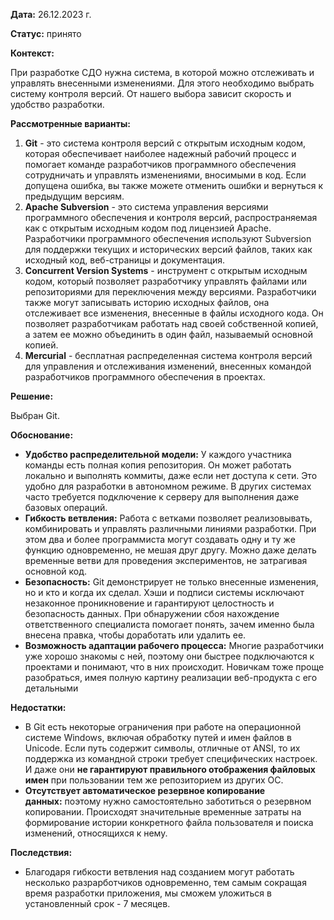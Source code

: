 **Дата:** 26.12.2023 г.

**Статус:** принято

**Контекст:**

При разработке СДО нужна система, в которой можно отслеживать и управлять внесенными изменениями. Для этого необходимо выбрать систему контроля версий. От нашего выбора зависит скорость и удобство разработки.

**Рассмотренные варианты:**

1. **Git** - это система контроля версий с открытым исходным кодом, которая обеспечивает наиболее надежный рабочий процесс и помогает команде разработчиков программного обеспечения сотрудничать и управлять изменениями, вносимыми в код. Если допущена ошибка, вы также можете отменить ошибки и вернуться к предыдущим версиям. 
2. **Apache Subversion** - это система управления версиями программного обеспечения и контроля версий, распространяемая как с открытым исходным кодом под лицензией Apache. Разработчики программного обеспечения используют Subversion для поддержки текущих и исторических версий файлов, таких как исходный код, веб-страницы и документация.
3. **Concurrent Version Systems** - инструмент с открытым исходным кодом, который позволяет разработчику управлять файлами или репозиториями для переключения между версиями. Разработчики также могут записывать историю исходных файлов, она отслеживает все изменения, внесенные в файлы исходного кода. Он позволяет разработчикам работать над своей собственной копией, а затем ее можно объединить в один файл, называемый основной копией.
4. **Mercurial** -  бесплатная распределенная система контроля версий для управления и отслеживания изменений, внесенных командой разработчиков программного обеспечения в проектах.

**Решение:**

Выбран Git.

**Обоснование:**

- **Удобство распределительной модели:** У каждого участника команды есть полная копия репозитория. Он может работать локально и выполнять коммиты, даже если нет доступа к сети. Это удобно для разработки в автономном режиме. В других системах часто требуется подключение к серверу для выполнения даже базовых операций.
- **Гибкость ветвления:** Работа с ветками позволяет реализовывать, комбинировать и управлять различными линиями разработки. При этом два и более программиста могут создавать одну и ту же функцию одновременно, не мешая друг другу. Можно даже делать временные ветви для проведения экспериментов, не затрагивая основной код.
- **Безопасность:** Git демонстрирует не только внесенные изменения, но и кто и когда их сделал. Хэши и подписи системы исключают незаконное проникновение и гарантируют целостность и безопасность данных. При обнаружении сбоя нахождение ответственного специалиста помогает понять, зачем именно была внесена правка, чтобы доработать или удалить ее.
- **Возможность адаптации рабочего процесса:**  Многие разработчики уже хорошо знакомы с ней, поэтому они быстрее подключаются к проектами и понимают, что в них происходит. Новичкам тоже проще разобраться, имея полную картину реализации веб-продукта с его детальными

**Недостатки:**
- В Git есть некоторые ограничения при работе на операционной системе Windows, включая обработку путей и имен файлов в Unicode. Если путь содержит символы, отличные от ANSI, то их поддержка из командной строки требует специфических настроек. И даже они **не гарантируют правильного отображения файловых имен** при пользовании тем же репозиторием из других ОС.
- **Отсутствует автоматическое резервное копирование данных:** поэтому нужно самостоятельно заботиться о резервном копировании. Происходят значительные временные затраты на формирование истории конкретного файла пользователя и поиска изменений, относящихся к нему.

**Последствия:**

- Благодаря гибкости ветвления над созданием могут работать несколько разрарботчиков одновременно, тем самым сокращая время разработки приложения, мы сможем уложиться в установленный срок - 7 месяцев.
